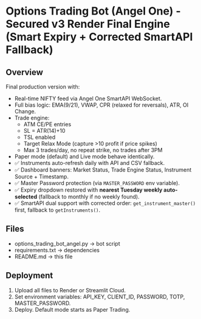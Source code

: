 # Options Trading Bot (Angel One) - Secured v3 Render Final Engine (Smart Expiry + Corrected SmartAPI Fallback)

## Overview
Final production version with:
- Real-time NIFTY feed via Angel One SmartAPI WebSocket.
- Full bias logic: EMA(9/21), VWAP, CPR (relaxed for reversals), ATR, OI Change.
- Trade engine:
  - ATM CE/PE entries
  - SL = ATR(14)+10
  - TSL enabled
  - Target Relax Mode (capture >10 profit if price spikes)
  - Max 3 trades/day, no repeat strike, no trades after 3PM
- Paper mode (default) and Live mode behave identically.
- ✅ Instruments auto-refresh daily with API and CSV fallback.
- ✅ Dashboard banners: Market Status, Trade Engine Status, Instrument Source + Timestamp.
- ✅ Master Password protection (via `MASTER_PASSWORD` env variable).
- ✅ Expiry dropdown restored with **nearest Tuesday weekly auto-selected** (fallback to monthly if no weekly found).
- ✅ SmartAPI dual support with corrected order: `get_instrument_master()` first, fallback to `getInstruments()`.

## Files
- options_trading_bot_angel.py → bot script
- requirements.txt → dependencies
- README.md → this file

## Deployment
1. Upload all files to Render or Streamlit Cloud.
2. Set environment variables: API_KEY, CLIENT_ID, PASSWORD, TOTP, MASTER_PASSWORD.
3. Deploy. Default mode starts as Paper Trading.
